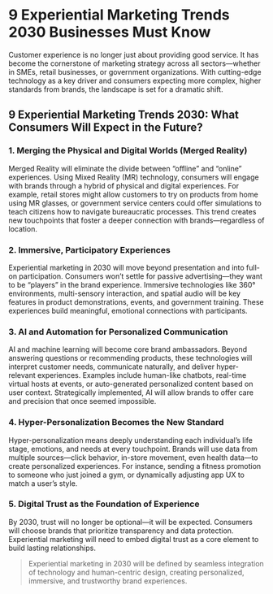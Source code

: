 # 9 Experiential Marketing Trends 2030 Businesses Must Know

Customer experience is no longer just about providing good service. It has become the cornerstone of marketing strategy across all sectors—whether in SMEs, retail businesses, or government organizations. With cutting-edge technology as a key driver and consumers expecting more complex, higher standards from brands, the landscape is set for a dramatic shift.

## 9 Experiential Marketing Trends 2030: What Consumers Will Expect in the Future?

### 1. Merging the Physical and Digital Worlds (Merged Reality)

Merged Reality will eliminate the divide between “offline” and “online” experiences. Using Mixed Reality (MR) technology, consumers will engage with brands through a hybrid of physical and digital experiences. For example, retail stores might allow customers to try on products from home using MR glasses, or government service centers could offer simulations to teach citizens how to navigate bureaucratic processes. This trend creates new touchpoints that foster a deeper connection with brands—regardless of location.

### 2. Immersive, Participatory Experiences

Experiential marketing in 2030 will move beyond presentation and into full-on participation. Consumers won’t settle for passive advertising—they want to be “players” in the brand experience. Immersive technologies like 360° environments, multi-sensory interaction, and spatial audio will be key features in product demonstrations, events, and government training. These experiences build meaningful, emotional connections with participants.

### 3. AI and Automation for Personalized Communication

AI and machine learning will become core brand ambassadors. Beyond answering questions or recommending products, these technologies will interpret customer needs, communicate naturally, and deliver hyper-relevant experiences. Examples include human-like chatbots, real-time virtual hosts at events, or auto-generated personalized content based on user context. Strategically implemented, AI will allow brands to offer care and precision that once seemed impossible.

### 4. Hyper-Personalization Becomes the New Standard

Hyper-personalization means deeply understanding each individual’s life stage, emotions, and needs at every touchpoint. Brands will use data from multiple sources—click behavior, in-store movement, even health data—to create personalized experiences. For instance, sending a fitness promotion to someone who just joined a gym, or dynamically adjusting app UX to match a user’s style.

### 5. Digital Trust as the Foundation of Experience

By 2030, trust will no longer be optional—it will be expected. Consumers will choose brands that prioritize transparency and data protection. Experiential marketing will need to embed digital trust as a core element to build lasting relationships.

> Experiential marketing in 2030 will be defined by seamless integration of technology and human-centric design, creating personalized, immersive, and trustworthy brand experiences.
